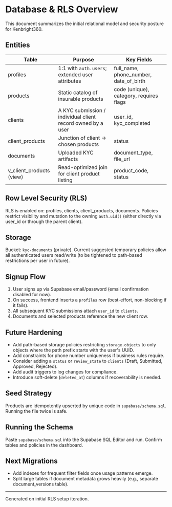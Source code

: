 # Database & RLS Overview

This document summarizes the initial relational model and security posture for Kenbright360.

## Entities

| Table                    | Purpose                                                     | Key Fields                              |
| ------------------------ | ----------------------------------------------------------- | --------------------------------------- |
| profiles                 | 1:1 with `auth.users`; extended user attributes             | full_name, phone_number, date_of_birth  |
| products                 | Static catalog of insurable products                        | code (unique), category, requires flags |
| clients                  | A KYC submission / individual client record owned by a user | user_id, kyc_completed                  |
| client_products          | Junction of client -> chosen products                       | status                                  |
| documents                | Uploaded KYC artifacts                                      | document_type, file_url                 |
| v_client_products (view) | Read-optimized join for client product listing              | product_code, status                    |

## Row Level Security (RLS)

RLS is enabled on: profiles, clients, client_products, documents.
Policies restrict visibility and mutation to the owning `auth.uid()` (either directly via user_id or through the parent client).

## Storage

Bucket: `kyc-documents` (private). Current suggested temporary policies allow all authenticated users read/write (to be tightened to path-based restrictions per user in future).

## Signup Flow

1. User signs up via Supabase email/password (email confirmation disabled for now).
2. On success, frontend inserts a `profiles` row (best-effort, non-blocking if it fails).
3. All subsequent KYC submissions attach `user_id` to `clients`.
4. Documents and selected products reference the new client row.

## Future Hardening

- Add path-based storage policies restricting `storage.objects` to only objects where the path prefix starts with the user's UUID.
- Add constraints for phone number uniqueness if business rules require.
- Consider adding a `status` or `review_state` to `clients` (Draft, Submitted, Approved, Rejected).
- Add audit triggers to log changes for compliance.
- Introduce soft-delete (`deleted_at`) columns if recoverability is needed.

## Seed Strategy

Products are idempotently upserted by unique code in `supabase/schema.sql`. Running the file twice is safe.

## Running the Schema

Paste `supabase/schema.sql` into the Supabase SQL Editor and run. Confirm tables and policies in the dashboard.

## Next Migrations

- Add indexes for frequent filter fields once usage patterns emerge.
- Split large tables if document metadata grows heavily (e.g., separate document_versions table).

---

Generated on initial RLS setup iteration.
